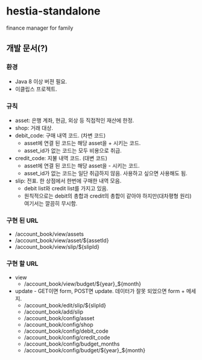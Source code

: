 # hestia-standalone
finance manager for family

## 개발 문서(?)
### 환경
* Java 8 이상 버젼 필요.
* 이클립스 프로젝트.

### 규칙
* asset: 은행 계좌, 현금, 외상 등 직접적인 재산에 한정.
* shop: 거래 대상.
* debit_code: 구매 내역 코드. (차변 코드)
  * asset에 연결 된 코드는 해당 asset을 + 시키는 코드.
  * asset_id가 없는 코드는 모두 비용으로 취급.
* credit_code: 지불 내역 코드. (대변 코드)
  * asset에 연결 된 코드는 해당 asset을 - 시키는 코드.
  * asset_id가 없는 코드는 일단 취급하지 않음. 사용하고 싶으면 사용해도 됨.
* slip: 전표. 한 상점에서 한번에 구매한 내역 모음. 
  * debit list와 credit list를 가지고 있음.
  * 원칙적으로는 debit의 총합과 credit의 총합이 같아야 하지만(대차평형 원리) 여기서는 깔끔히 무시함.
  

### 구현 된 URL
* /account_book/view/assets
* /account_book/view/asset/${assetId}
* /account_book/view/slip/${slipId}

### 구현 할 URL
* view
  * /account_book/view/budget/${year}_${month}
* update - GET이면 form, POST면 update. 데이터가 잘못 되었으면 form + 메세지.
  * /account_book/edit/slip/${slipId}
  * /account_book/add/slip
  * /account_book/config/asset
  * /account_book/config/shop
  * /account_book/config/debit_code
  * /account_book/config/credit_code
  * /account_book/config/budget_months
  * /account_book/config/budget/${year}_${month}

